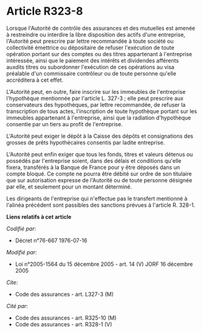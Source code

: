 # Article R323-8

Lorsque l'Autorité de contrôle des assurances et des mutuelles est amenée à restreindre ou interdire la libre disposition des
actifs d'une entreprise, l'Autorité peut prescrire par lettre recommandée à toute société ou collectivité émettrice ou
dépositaire de refuser l'exécution de toute opération portant sur des comptes ou des titres appartenant à l'entreprise
intéressée, ainsi que le paiement des intérêts et dividendes afférents auxdits titres ou subordonner l'exécution de ces
opérations au visa préalable d'un commissaire contrôleur ou de toute personne qu'elle accréditera à cet effet.

L'Autorité peut, en outre, faire inscrire sur les immeubles de l'entreprise l'hypothèque mentionnée par l'article L. 327-3 ;
elle peut prescrire aux conservateurs des hypothèques, par lettre recommandée, de refuser la transcription de tous actes,
l'inscription de toute hypothèque portant sur les immeubles appartenant à l'entreprise, ainsi que la radiation d'hypothèque
consentie par un tiers au profit de l'entreprise.

L'Autorité peut exiger le dépôt à la Caisse des dépôts et consignations des grosses de prêts hypothécaires consentis par
ladite entreprise.

L'Autorité peut enfin exiger que tous les fonds, titres et valeurs détenus ou possédés par l'entreprise soient, dans des
délais et conditions qu'elle fixera, transférés à la Banque de France pour y être déposés dans un compte bloqué. Ce compte ne
pourra être débité sur ordre de son titulaire que sur autorisation expresse de l'Autorité ou de toute personne désignée par
elle, et seulement pour un montant déterminé.

Les dirigeants de l'entreprise qui n'effectue pas le transfert mentionné à l'alinéa précédent sont passibles des sanctions
prévues à l'article R. 328-1.

**Liens relatifs à cet article**

_Codifié par_:

  - Décret n°76-667 1976-07-16

_Modifié par_:

  - Loi n°2005-1564 du 15 décembre 2005 - art. 14 (V) JORF 16 décembre 2005

_Cite_:

  - Code des assurances - art. L327-3 (M)

_Cité par_:

  - Code des assurances - art. R325-10 (M)
  - Code des assurances - art. R328-1 (V)
